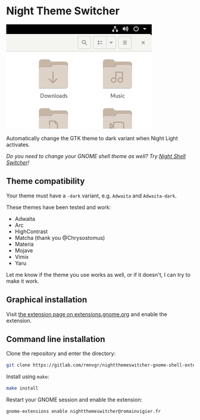 # Night Theme Switcher

![](./screenshot.gif)

Automatically change the GTK theme to dark variant when Night Light activates.

_Do you need to change your GNOME shell theme as well? Try [Night Shell Switcher](https://gitlab.com/rmnvgr/nightshellswitcher-gnome-shell-extension/)!_

## Theme compatibility

Your theme must have a `-dark` variant, e.g. `Adwaita` and `Adwaita-dark`.

These themes have been tested and work:

- Adwaita
- Arc
- HighContrast
- Matcha (thank you @Chrysostomus)
- Materia
- Mojave
- Vimix
- Yaru

Let me know if the theme you use works as well, or if it doesn't, I can try to make it work.

## Graphical installation

Visit [the extension page on extensions.gnome.org](https://extensions.gnome.org/extension/2236/night-theme-switcher/) and enable the extension.

## Command line installation

Clone the repository and enter the directory:

```bash
git clone https://gitlab.com/rmnvgr/nightthemeswitcher-gnome-shell-extension.git && cd nightthemeswitcher-gnome-shell-extension
```

Install using `make`:

```bash
make install
```

Restart your GNOME session and enable the extension:

```bash
gnome-extensions enable nightthemeswitcher@romainvigier.fr
```
